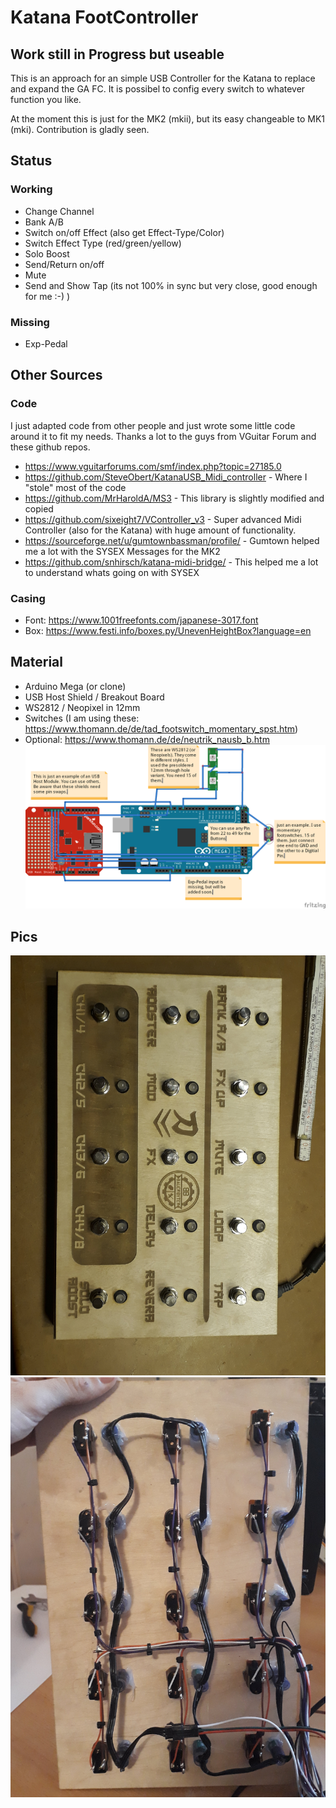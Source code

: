 # Katana FootController

## Work still in Progress but useable
This is an approach for an simple USB Controller for the Katana to replace and expand the GA FC.
It is possibel to config every switch to whatever function you like.

At the moment this is just for the MK2 (mkii), but its easy changeable to MK1 (mki).
Contribution is gladly seen.

## Status
### Working
- Change Channel
- Bank A/B
- Switch on/off Effect (also get Effect-Type/Color)
- Switch Effect Type (red/green/yellow)
- Solo Boost
- Send/Return on/off
- Mute
- Send and Show Tap (its not 100% in sync but very close, good enough for me :-) )

### Missing

- Exp-Pedal

## Other Sources
### Code
I just adapted code from other people and just wrote some little code around it to fit my needs. Thanks a lot to the guys from VGuitar Forum and these github repos.

- https://www.vguitarforums.com/smf/index.php?topic=27185.0
- https://github.com/SteveObert/KatanaUSB_Midi_controller - Where I "stole" most of the code
- https://github.com/MrHaroldA/MS3 - This library is slightly modified and copied
- https://github.com/sixeight7/VController_v3 - Super advanced Midi Controller (also for the Katana) with huge amount of functionality.
- https://sourceforge.net/u/gumtownbassman/profile/ - Gumtown helped me a lot with the SYSEX Messages for the MK2
- https://github.com/snhirsch/katana-midi-bridge/ - This helped me a lot to understand whats going on with SYSEX

### Casing
- Font: https://www.1001freefonts.com/japanese-3017.font
- Box: https://www.festi.info/boxes.py/UnevenHeightBox?language=en 

## Material
- Arduino Mega (or clone)
- USB Host Shield / Breakout Board
- WS2812 / Neopixel in 12mm
- Switches (I am using these: https://www.thomann.de/de/tad_footswitch_momentary_spst.htm)
- Optional: https://www.thomann.de/de/neutrik_nausb_b.htm
![Alt text](images/fritzing.png?raw=true "Fritzing")

## Pics
![Alt text](images/Image_top.jpg?raw=true "Top")
![Alt text](images/images_switches.jpg?raw=true "Switches")

